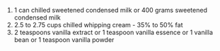 1) 1 can chilled sweetened condensed milk or 400 grams sweetened condensed milk
2) 2.5 to 2.75 cups chilled whipping cream - 35% to 50% fat
3) 2 teaspoons vanilla extract or 1 teaspoon vanilla essence or 1 vanilla bean or 1 teaspoon       vanilla powder